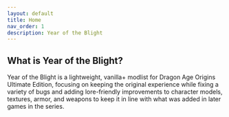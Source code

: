```yaml
---
layout: default
title: Home
nav_order: 1
description: Year of the Blight
---
```


## What is Year of the Blight?

Year of the Blight is a lightweight, vanilla+ modlist for Dragon Age Origins Ultimate Edition, focusing on keeping the original experience while fixing a variety of bugs and adding lore-friendly improvements to character models, textures, armor, and weapons to keep it in line with what was added in later games in the series.
